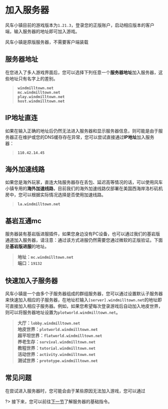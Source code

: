 # 加入服务器

风车小镇目前的游戏版本为`1.21.3`，登录您的正版账户，启动相应版本的客户端，输入服务器的地址即可加入游戏。

风车小镇是原版服务器，不需要客户端装载

## 服务器地址

在您进入了多人游戏界面后，您可以选择下列任意一个**服务器地址**加入服务器，这些地址只有名字上的差别。

> **`windmilltown.net`**<br/>
> **`mc.windmilltown.net`**<br/>
> **`play.windmilltown.net`**<br/>
> **`host.windmilltown.net`**<br/>

## IP地址直连

如果在输入正确的地址后仍然无法进入服务器和显示服务器信息，则可能是由于服务器正在维护或您的DNS缓存存在异常，您可以尝试直接通过**IP地址**加入服务器：

> **`110.42.14.45`**<br/>

## 海外加速线路

如果您是海外玩家，直连大陆服务器存在丢包、延迟高等情况的话，可以使用风车小镇专用的**海外加速线路**，目前我们的海外加速线路仅部署在美国西海岸洛杉矶机房中，您可以根据实际情况选择是否使用加速线路。


> **`la.windmilltown.net`**<br/>

## 基岩互通mc

服务器装有基岩版进服插件，如果您身边没有PC设备，也可以通过我们的基岩版通道加入服务器，请注意：通过该方式进服仍然需要您通过微软的正版验证。下面是**基岩版进服**的地址。

> **地址：`mc.windmilltown.net`**<br/>
> **端口：`19132`**<br/>

## 快速加入子服务器

风车小镇是一个由多个子服务器组成的群组服务器，您可以通过设置默认子服务器来快速加入相应的子服务器，在地址栏输入`[server].windmilltown.net`的地址即可直接加入相应子服务器。例如，如果您希望每次登录游戏后自动加入地皮世界，则可以将服务器地址设置为`plotworld.windmilltown.net`。

> **大厅：`lobby.windmilltown.net`**<br/>
> **地皮世界：`plotworld.windmilltown.net`**<br/>
> **超平坦世界：`flatworld.windmilltown.net`**<br/>
> **养老生存：`survival.windmilltown.net`**<br/>
> **教程世界：`tutorial.windmilltown.net`**<br/>
> **活动世界：`activity.windmilltown.net`**<br/>
> **测试世界：`prototype.windmilltown.net`**<br/>

## 常见问题

在尝试进入服务器时，您可能会由于某些原因无法加入游戏，您可以通过

?> 接下来，您可以前往[下一节](/start/commands.md)了解服务器的基础指令。

